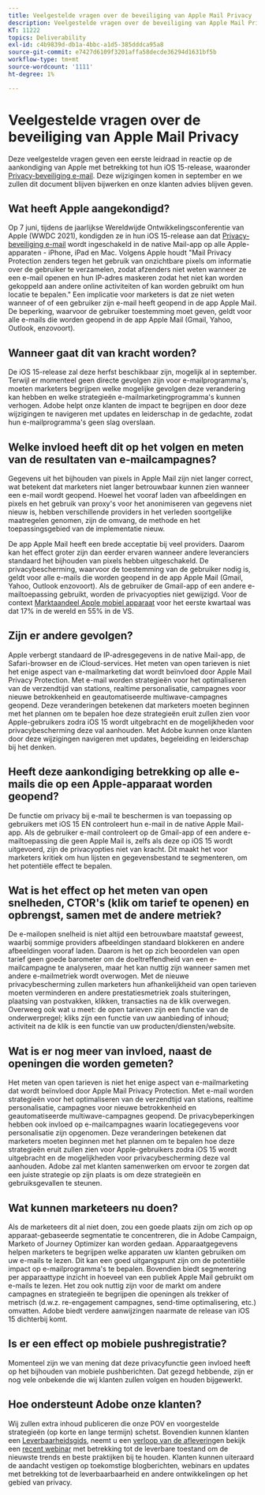 ```yaml
---
title: Veelgestelde vragen over de beveiliging van Apple Mail Privacy
description: Veelgestelde vragen over de beveiliging van Apple Mail Privacy
KT: 11222
topics: Deliverability
exl-id: c4b9839d-db1a-4bbc-a1d5-385dddca95a8
source-git-commit: e7427d6109f3201affa58decde36294d1631bf5b
workflow-type: tm+mt
source-wordcount: '1111'
ht-degree: 1%

---
```


# Veelgestelde vragen over de beveiliging van Apple Mail Privacy

Deze veelgestelde vragen geven een eerste leidraad in reactie op de aankondiging van Apple met betrekking tot hun iOS 15-release, waaronder [Privacy-beveiliging e-mail](https://www.apple.com/newsroom/2021/06/apple-advances-its-privacy-leadership-with-ios-15-ipados-15-macos-monterey-and-watchos-8/). Deze wijzigingen komen in september en we zullen dit document blijven bijwerken en onze klanten advies blijven geven.

## Wat heeft Apple aangekondigd?

Op 7 juni, tijdens de jaarlijkse Wereldwijde Ontwikkelingsconferentie van Apple (WWDC 2021), kondigden ze in hun iOS 15-release aan dat [Privacy-beveiliging e-mail](https://www.apple.com/newsroom/2021/06/apple-advances-its-privacy-leadership-with-ios-15-ipados-15-macos-monterey-and-watchos-8/) wordt ingeschakeld in de native Mail-app op alle Apple-apparaten - iPhone, iPad en Mac. Volgens Apple houdt &quot;Mail Privacy Protection zenders tegen het gebruik van onzichtbare pixels om informatie over de gebruiker te verzamelen, zodat afzenders niet weten wanneer ze een e-mail openen en hun IP-adres maskeren zodat het niet kan worden gekoppeld aan andere online activiteiten of kan worden gebruikt om hun locatie te bepalen.&quot; Een implicatie voor marketers is dat ze niet weten wanneer of of een gebruiker zijn e-mail heeft geopend in de app Apple Mail. De beperking, waarvoor de gebruiker toestemming moet geven, geldt voor alle e-mails die worden geopend in de app Apple Mail (Gmail, Yahoo, Outlook, enzovoort).

## Wanneer gaat dit van kracht worden?

De iOS 15-release zal deze herfst beschikbaar zijn, mogelijk al in september. Terwijl er momenteel geen directe gevolgen zijn voor e-mailprogramma&#39;s, moeten marketers begrijpen welke mogelijke gevolgen deze verandering kan hebben en welke strategieën e-mailmarketingprogramma&#39;s kunnen verhogen. Adobe helpt onze klanten de impact te begrijpen en door deze wijzigingen te navigeren met updates en leiderschap in de gedachte, zodat hun e-mailprogramma&#39;s geen slag overslaan.

## Welke invloed heeft dit op het volgen en meten van de resultaten van e-mailcampagnes?

Gegevens uit het bijhouden van pixels in Apple Mail zijn niet langer correct, wat betekent dat marketers niet langer betrouwbaar kunnen zien wanneer een e-mail wordt geopend. Hoewel het vooraf laden van afbeeldingen en pixels en het gebruik van proxy&#39;s voor het anonimiseren van gegevens niet nieuw is, hebben verschillende providers in het verleden soortgelijke maatregelen genomen, zijn de omvang, de methode en het toepassingsgebied van de implementatie nieuw.

De app Apple Mail heeft een brede acceptatie bij veel providers. Daarom kan het effect groter zijn dan eerder ervaren wanneer andere leveranciers standaard het bijhouden van pixels hebben uitgeschakeld. De privacybescherming, waarvoor de toestemming van de gebruiker nodig is, geldt voor alle e-mails die worden geopend in de app Apple Mail (Gmail, Yahoo, Outlook enzovoort). Als de gebruiker de Gmail-app of een andere e-mailtoepassing gebruikt, worden de privacyopties niet gewijzigd. Voor de context [Marktaandeel Apple mobiel apparaat](https://www.counterpointresearch.com/global-smartphone-share/) voor het eerste kwartaal was dat 17% in de wereld en 55% in de VS.

## Zijn er andere gevolgen?

Apple verbergt standaard de IP-adresgegevens in de native Mail-app, de Safari-browser en de iCloud-services. Het meten van open tarieven is niet het enige aspect van e-mailmarketing dat wordt beïnvloed door Apple Mail Privacy Protection. Met e-mail worden strategieën voor het optimaliseren van de verzendtijd van stations, realtime personalisatie, campagnes voor nieuwe betrokkenheid en geautomatiseerde multiwave-campagnes geopend. Deze veranderingen betekenen dat marketers moeten beginnen met het plannen om te bepalen hoe deze strategieën eruit zullen zien voor Apple-gebruikers zodra iOS 15 wordt uitgebracht en de mogelijkheden voor privacybescherming deze val aanhouden. Met Adobe kunnen onze klanten door deze wijzigingen navigeren met updates, begeleiding en leiderschap bij het denken.

## Heeft deze aankondiging betrekking op alle e-mails die op een Apple-apparaat worden geopend?

De functie om privacy bij e-mail te beschermen is van toepassing op gebruikers met iOS 15 EN controleert hun e-mail in de native Apple Mail-app. Als de gebruiker e-mail controleert op de Gmail-app of een andere e-mailtoepassing die geen Apple Mail is, zelfs als deze op iOS 15 wordt uitgevoerd, zijn de privacyopties niet van kracht. Dit maakt het voor marketers kritiek om hun lijsten en gegevensbestand te segmenteren, om het potentiële effect te bepalen.

## Wat is het effect op het meten van open snelheden, CTOR&#39;s (klik om tarief te openen) en opbrengst, samen met de andere metriek?

De e-mailopen snelheid is niet altijd een betrouwbare maatstaf geweest, waarbij sommige providers afbeeldingen standaard blokkeren en andere afbeeldingen vooraf laden. Daarom is het op zich beoordelen van open tarief geen goede barometer om de doeltreffendheid van een e-mailcampagne te analyseren, maar het kan nuttig zijn wanneer samen met andere e-mailmetriek wordt overwogen. Met de nieuwe privacybescherming zullen marketers hun afhankelijkheid van open tarieven moeten verminderen en andere prestatiesmetriek zoals stuiteringen, plaatsing van postvakken, klikken, transacties na de klik overwegen. Overweeg ook wat u meet: de open tarieven zijn een functie van de onderwerpregel; kliks zijn een functie van uw aanbieding of inhoud; activiteit na de klik is een functie van uw producten/diensten/website.

## Wat is er nog meer van invloed, naast de openingen die worden gemeten?

Het meten van open tarieven is niet het enige aspect van e-mailmarketing dat wordt beïnvloed door Apple Mail Privacy Protection. Met e-mail worden strategieën voor het optimaliseren van de verzendtijd van stations, realtime personalisatie, campagnes voor nieuwe betrokkenheid en geautomatiseerde multiwave-campagnes geopend. De privacybeperkingen hebben ook invloed op e-mailcampagnes waarin locatiegegevens voor personalisatie zijn opgenomen. Deze veranderingen betekenen dat marketers moeten beginnen met het plannen om te bepalen hoe deze strategieën eruit zullen zien voor Apple-gebruikers zodra iOS 15 wordt uitgebracht en de mogelijkheden voor privacybescherming deze val aanhouden. Adobe zal met klanten samenwerken om ervoor te zorgen dat een juiste strategie op zijn plaats is om deze strategieën en gebruiksgevallen te steunen.

## Wat kunnen marketeers nu doen?

Als de marketeers dit al niet doen, zou een goede plaats zijn om zich op op apparaat-gebaseerde segmentatie te concentreren, die in Adobe Campaign, Marketo of Journey Optimizer kan worden gedaan. Apparaatgegevens helpen marketers te begrijpen welke apparaten uw klanten gebruiken om uw e-mails te lezen. Dit kan een goed uitgangspunt zijn om de potentiële impact op e-mailprogramma&#39;s te bepalen. Bovendien biedt segmentering per apparaattype inzicht in hoeveel van een publiek Apple Mail gebruikt om e-mails te lezen. Het zou ook nuttig zijn voor de markt om andere campagnes en strategieën te begrijpen die openingen als trekker of metrisch (d.w.z. re-engagement campagnes, send-time optimalisering, etc.) omvatten. Adobe biedt verdere aanwijzingen naarmate de release van iOS 15 dichterbij komt.

## Is er een effect op mobiele pushregistratie?

Momenteel zijn we van mening dat deze privacyfunctie geen invloed heeft op het bijhouden van mobiele pushberichten. Dat gezegd hebbende, zijn er nog vele onbekende die wij klanten zullen volgen en houden bijgewerkt.

## Hoe ondersteunt Adobe onze klanten?

Wij zullen extra inhoud publiceren die onze POV en voorgestelde strategieën (op korte en lange termijn) schetst. Bovendien kunnen klanten een [Leverbaarheidsgids](../introduction.md), neemt u een [verloop van de aflevering](https://experienceleague.adobe.com/#dashboard/learning)en bekijk een [recent webinar](https://primetime.bluejeans.com/a2m/events/playback/29edda30-a9b8-4e4b-a460-e829c02c912a) met betrekking tot de leverbare toestand om de nieuwste trends en beste praktijken bij te houden. Klanten kunnen uiteraard de aandacht vestigen op toekomstige blogberichten, webinars en updates met betrekking tot de leverbaarbaarheid en andere ontwikkelingen op het gebied van privacy.
